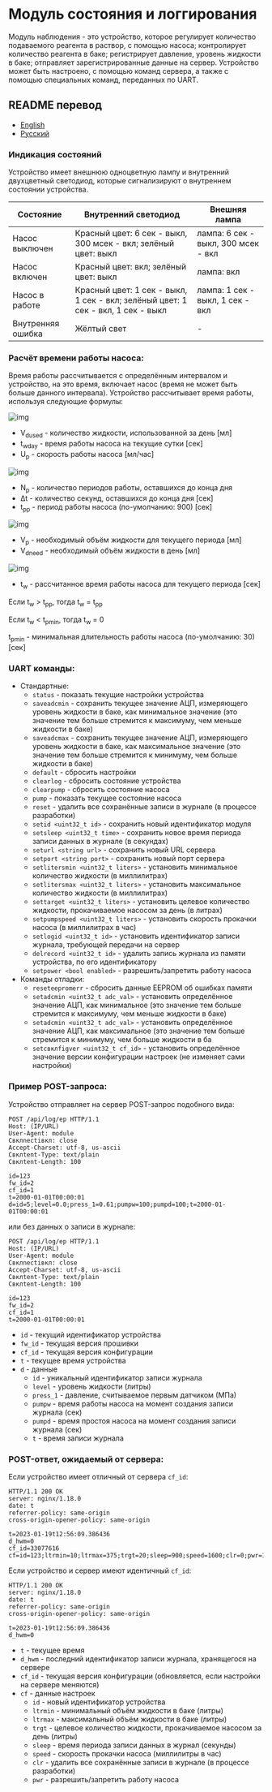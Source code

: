 # Модуль состояния и логгирования

Модуль наблюдения - это устройство, которое регулирует количество подаваемого реагента в раствор, с помощью насоса; контролирует количество реагента в баке; регистрирует давление, уровень жидкости в баке; отправляет зарегистрированные данные на сервер.
Устройство может быть настроено, с помощью команд сервера, а также с помощью специальных команд, переданных по UART.

## README перевод
- [English](README.md)
- [Русский](README.ru.md)

### Индикация состояний

Устройство имеет внешнюю одноцветную лампу и внутренний двухцветный светодиод, которые сигнализируют о внутреннем состоянии устройства.

| Состояние | Внутренний светодиод | Внешняя лампа |
| --- | --- | --|
| Насос выключен | Красный цвет: 6 сек - выкл, 300 мсек - вкл; зелёный цвет: выкл | лампа: 6 сек - выкл, 300 мсек - вкл |
| Насос включен | Красный цвет: вкл; зелёный цвет: выкл | лампа: вкл |
| Насос в работе | Красный цвет: 1 сек - выкл, 1 сек - вкл; зелёный цвет: 1 сек - вкл, 1 сек - выкл | лампа: 1 сек - выкл, 1 сек - вкл |
| Внутренняя ошибка | Жёлтый свет | - |

### Расчёт времени работы насоса:

Время работы рассчитывается с определённым интервалом и устройство, на это время, включает насос (время не может быть больше данного интервала).
Устройство рассчитывает время работы, используя следующие формулы:

![img](https://github.com/DrDeLaBill/monitoring_module/assets/40359652/799f6bd4-4b38-43ea-82ec-da083f9f2810)
- V<sub>dused</sub>  - количество жидкости, использованной за день [мл]
- t<sub>wday</sub> - время работы насоса на текущие сутки [сек]
- U<sub>p</sub> - скорость работы насоса [мл/час]

![img](https://github.com/DrDeLaBill/monitoring_module/assets/40359652/affad669-8753-4d57-8f92-6ef8b3f1e6ae)
- N<sub>p</sub> - количество периодов работы, оставшихся до конца дня
- Δt - количество секунд, оставшихся до конца дня [сек]
- t<sub>pp</sub> - период работы насоса (по-умолчанию: 900) [сек]

![img](https://github.com/DrDeLaBill/monitoring_module/assets/40359652/ad8cc8b8-e089-4def-940a-c5bdc2c2a946)
- V<sub>p</sub> - необходимый объём жидкости для текущего периода [мл]
- V<sub>dneed</sub> - необходимый объём жидкости в день [мл]

![img](https://github.com/DrDeLaBill/monitoring_module/assets/40359652/1188ced4-4314-4b3c-af24-26b66a4621fa)
- t<sub>w</sub> - рассчитанное время работы насоса для текущего периода [сек]


Если t<sub>w</sub> > t<sub>pp</sub>, тогда t<sub>w</sub> = t<sub>pp</sub>
  
Если t<sub>w</sub> < t<sub>pmin</sub>, тогда t<sub>w</sub> = 0
  
t<sub>pmin</sub> - минимальная длительность работы насоса (по-умолчанию: 30) [сек]


### UART команды:

- Стандартные:
    - ```status``` - показать текущие настройки устройства
    - ```saveadcmin``` - сохранить текущее значение АЦП, измеряющего уровень жидкости в баке, как минимальное значение (это значение тем больше стремится к максимуму, чем меньше жидкости в баке)
    - ```saveadcmax``` - сохранить текущее значение АЦП, измеряющего уровень жидкости в баке, как максимальное значение (это значение тем больше стремится к минимуму, чем больше жидкости в баке)
    - ```default``` - сбросить настройки
    - ```clearlog``` - сбросить состояние устройства
    - ```clearpump``` - сбросить состояние насоса
    - ```pump``` - показать текущее состояние насоса
    - ```reset``` - удалить все сохранённые записи в журнале (в процессе разработки)
    - ```setid <uint32_t id>``` - сохранить новый идентификатор модуля
    - ```setsleep <uint32_t time>``` - сохранить новое время периода записи данных в журнале (в секундах)
    - ```seturl <string url>``` - сохранить новый URL сервера
    - ```setport <string port>``` - сохранить новый порт сервера
    - ```setlitersmin <uint32_t liters>``` - установить минимальное количество жидкости (в миллилитрах)
    - ```setlitersmax <uint32_t liters>``` - установить максимальное количество жидкости (в миллилитрах)
    - ```settarget <uint32_t liters>``` - установить целевое количество жидкости, прокачиваемое насосом за день (в литрах)
    - ```setpumpspeed <uint32_t liters>``` - установить скорость прокачки насоса (в миллилитрах в час)
    - ```setlogid <uint32_t id>``` - установить идентификатор записи журнала, требующей передачи на сервер
    - ```delrecord <uint32_t id>``` - удалить запись журнала из памяти устройства, по его идентификатору
    - ```setpower <bool enabled>``` - разрешить/запретить работу насоса
- Команды отладки:
    - ```reseteepromerr``` - сбросить данные EEPROM об ошибках памяти
    - ```setadcmin <uint32_t adc_val>``` - установить определённое значение АЦП, как минимальное (это значение тем больше стремится к максимуму, чем меньше жидкости в баке)
    - ```setadcmin <uint32_t adc_val>``` - установить определённое значение АЦП, как максимальное (это значение тем больше стремится к минимуму, чем больше жидкости в ба
    - ```setcвклfigver <uint32_t cf_id>``` - установить определённое значение версии конфигурации настроек (не изменяет сами настройки)


### Пример POST-запроса:

Устройство отправляет на сервер POST-запрос подобного вида:
```
POST /api/log/ep HTTP/1.1
Host: (IP/URL)
User-Agent: module
Cвклnectiвкл: close
Accept-Charset: utf-8, us-ascii
Cвклtent-Type: text/plain
Cвклtent-Length: 100

id=123
fw_id=2
cf_id=1
t=2000-01-01T00:00:01
d=id=5;level=0.0;press_1=0.61;pumpw=100;pumpd=100;t=2000-01-01T00:00:01
```
или без данных о записи в журнале:
```
POST /api/log/ep HTTP/1.1
Host: (IP/URL)
User-Agent: module
Cвклnectiвкл: close
Accept-Charset: utf-8, us-ascii
Cвклtent-Type: text/plain
Cвклtent-Length: 100

id=123
fw_id=2
cf_id=1
t=2000-01-01T00:00:01
```
- ```id``` - текущий идентификатор устройства
- ```fw_id``` - текущая версия прошивки
- ```cf_id``` - текущая версия конфигурации
- ```t``` - текущее время устройства
- ```d``` - данные
    - ```id``` - уникальный идентификатор записи журнала
    - ```level``` - уровень жидкости (литры)
    - ```press_1``` - давление, считываемое первым датчиком (МПа)
    - ```pumpw``` - время работы насоса на момент создания записи журнала (сек)
    - ```pumpd``` - время простоя насоса на момент создания записи журнала (сек)
    - ```t``` - время записи журнала


### POST-ответ, ожидаемый от сервера:

Если устройство имеет отличный от сервера ```cf_id```:
```
HTTP/1.1 200 OK
server: nginx/1.18.0
date: t
referrer-policy: same-origin
cross-origin-opener-policy: same-origin

t=2023-01-19t12:56:09.386436
d_hwm=0
cf_id=33077616
cf=id=123;ltrmin=10;ltrmax=375;trgt=20;sleep=900;speed=1600;clr=0;pwr=1;logid=1
```

Если устройство и сервер имеют идентичный ```cf_id```:
```
HTTP/1.1 200 OK
server: nginx/1.18.0
date: t
referrer-policy: same-origin
cross-origin-opener-policy: same-origin

t=2023-01-19t12:56:09.386436
d_hwm=0
```

- ```t``` - текущее время
- ```d_hwm``` - последний идентификатор записи журнала, хранящегося на сервере
- ```cf_id``` - текущая версия конфигурации (обновляется, если настройки на сервере меняются)
- ```cf``` - данные настроек
    - ```id``` - новый идентификатор устройства
    - ```ltrmin``` - минимальный объём жидкости в баке (литры)
    - ```ltrmax``` - максимальный объём жидкости в баке (литры)
    - ```trgt``` -  целевое количество жидкости, прокачиваемое насосом за день (литры)
    - ```sleep``` - время периода записи данных в журнал (секунды)
    - ```speed``` - скорость прокачки насоса (миллилитры в час)
    - ```clr``` - удалить все сохранённые записи в журнале (в процессе разработки)
    - ```pwr``` - разрешить/запретить работу насоса
